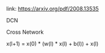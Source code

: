 link: https://arxiv.org/pdf/2008.13535

DCN

Cross Network

x(l+1) = x(0) * (w(l) * x(l) + b(l)) + x(l)
